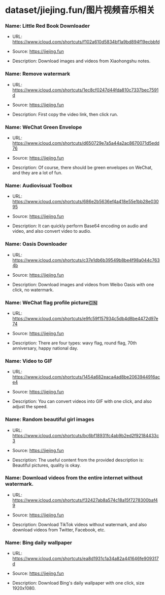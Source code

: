 # dataset/jiejing.fun/图片视频音乐相关

### Name: Little Red Book Downloader

- URL: https://www.icloud.com/shortcuts/f102a610d5834bf1a9bd894f19ecbbfd

- Source: https://jiejing.fun

- Description: Download images and videos from Xiaohongshu notes.

### Name: Remove watermark

- URL: https://www.icloud.com/shortcuts/1ec8cf0247d44fda810c7337bec7591d

- Source: https://jiejing.fun

- Description: First copy the video link, then click run.

### Name: WeChat Green Envelope

- URL: https://www.icloud.com/shortcuts/d650729e7a5a44a2ac8670071d5edd76

- Source: https://jiejing.fun

- Description: Of course, there should be green envelopes on WeChat, and they are a lot of fun.

### Name: Audiovisual Toolbox

- URL: https://www.icloud.com/shortcuts/686e2b5636ef4a418e55e1bb28e03095

- Source: https://jiejing.fun

- Description: It can quickly perform Base64 encoding on audio and video, and also convert video to audio.

### Name: Oasis Downloader

- URL: https://www.icloud.com/shortcuts/c37e1db6b39549b8be4f98a044c7634b

- Source: https://jiejing.fun

- Description: Download images and videos from Weibo Oasis with one click, no watermark.

### Name: WeChat flag profile picture🇨🇳

- URL: https://www.icloud.com/shortcuts/e9fc59f157934c5db4d8be4472d97e74

- Source: https://jiejing.fun

- Description: There are four types: wavy flag, round flag, 70th anniversary, happy national day.

### Name: Video to GIF

- URL: https://www.icloud.com/shortcuts/1454a682eaca4ad8be2063944916ace4

- Source: https://jiejing.fun

- Description: You can convert videos into GIF with one click, and also adjust the speed.

### Name: Random beautiful girl images

- URL: https://www.icloud.com/shortcuts/bc6bf18931fc4ab9b2ed2f92184433c3

- Source: https://jiejing.fun

- Description: The useful content from the provided description is: Beautiful pictures, quality is okay.

### Name: Download videos from the entire internet without watermark.

- URL: https://www.icloud.com/shortcuts/f32427ab8a574c18a15f7278300baf49

- Source: https://jiejing.fun

- Description: Download TikTok videos without watermark, and also download videos from Twitter, Facebook, etc.

### Name: Bing daily wallpaper

- URL: https://www.icloud.com/shortcuts/ea8d1931c1a34a82a441646fe909317d

- Source: https://jiejing.fun

- Description: Download Bing's daily wallpaper with one click, size 1920x1080.

